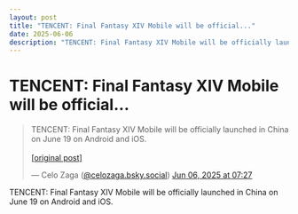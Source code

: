 ```yaml
---
layout: post
title: "TENCENT: Final Fantasy XIV Mobile will be official..."
date: 2025-06-06
description: "TENCENT: Final Fantasy XIV Mobile will be officially launched in China on June 19 on Android and iOS."
---
```


<h1 class="bluesky-post-title">TENCENT: Final Fantasy XIV Mobile will be official...</h1>

<blockquote class="bluesky-embed" data-bluesky-uri="at://did:plc:lmh6rennptq77inaztnovw4b/app.bsky.feed.post/3lqwcoe3rpi2f" data-bluesky-embed-color-mode="system">
<p lang="">TENCENT: Final Fantasy XIV Mobile will be officially launched in China on June 19 on Android and iOS.<br><br><a href="https://bsky.app/profile/celozaga.bsky.social/post/3lqwcoe3rpi2f">[original post]</a></p>
&mdash; Celo Zaga (<a href="https://bsky.app/profile/did:plc:lmh6rennptq77inaztnovw4b?ref_src=embed">@celozaga.bsky.social</a>) <a href="https://bsky.app/profile/celozaga.bsky.social/post/3lqwcoe3rpi2f?ref_src=embed">Jun 06, 2025 at 07:27</a>
</blockquote>
<script async src="https://embed.bsky.app/static/embed.js" charset="utf-8"></script>

<p class="bluesky-post-description">TENCENT: Final Fantasy XIV Mobile will be officially launched in China on June 19 on Android and iOS.</p>
